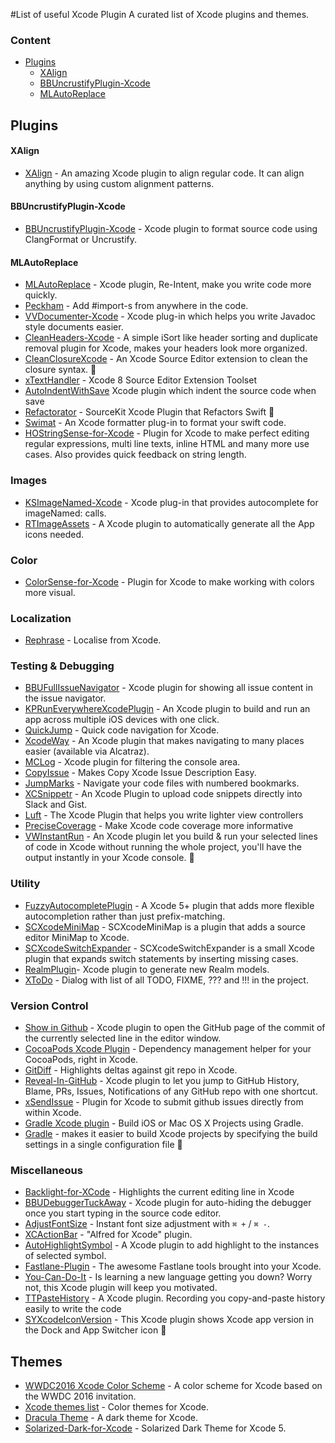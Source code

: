 #List of useful Xcode Plugin
A curated list of Xcode plugins and themes.


### Content

- [Plugins](#plugins)
	- [XAlign](#xalign)
	- [BBUncrustifyPlugin-Xcode](#bbuncrustifyplugin-xcode)
	- [MLAutoReplace](#mlautoreplace)

## Plugins

#### XAlign
* [XAlign](https://github.com/qfish/XAlign) - An amazing Xcode plugin to align regular code. It can align anything by using custom alignment patterns.

#### BBUncrustifyPlugin-Xcode
* [BBUncrustifyPlugin-Xcode](https://github.com/benoitsan/BBUncrustifyPlugin-Xcode) - Xcode plugin to format source code using ClangFormat or Uncrustify.

#### MLAutoReplace
* [MLAutoReplace](https://github.com/molon/MLAutoReplace) - Xcode plugin, Re-Intent, make you write code more quickly.
* [Peckham](https://github.com/markohlebar/Peckham) - Add #import-s from anywhere in the code.
* [VVDocumenter-Xcode](https://github.com/onevcat/VVDocumenter-Xcode) - Xcode plug-in which helps you write Javadoc style documents easier. 
* [CleanHeaders-Xcode](https://github.com/insanoid/CleanHeaders-Xcode) - A simple iSort like header sorting and duplicate removal plugin for Xcode, makes your headers look more organized.
* [CleanClosureXcode](https://github.com/BalestraPatrick/CleanClosureXcode) - An Xcode Source Editor extension to clean the closure syntax. :large_orange_diamond:
* [xTextHandler](https://github.com/cyanzhong/xTextHandler) - Xcode 8 Source Editor Extension Toolset
* [AutoIndentWithSave](https://github.com/ThilinaHewagama/AutoIndentWithSave) Xcode plugin which indent the source code when save
* [Refactorator](https://github.com/johnno1962/Refactorator) - SourceKit Xcode Plugin that Refactors Swift :large_orange_diamond:
* [Swimat](https://github.com/Jintin/Swimat) - An Xcode formatter plug-in to format your swift code.
* [HOStringSense-for-Xcode](https://github.com/holtwick/HOStringSense-for-Xcode) - Plugin for Xcode to make perfect editing regular expressions, multi line texts, inline HTML and many more use cases. Also provides quick feedback on string length.

### Images
* [KSImageNamed-Xcode](https://github.com/ksuther/KSImageNamed-Xcode) - Xcode plug-in that provides autocomplete for imageNamed: calls.
* [RTImageAssets](https://github.com/rickytan/RTImageAssets) - A Xcode plugin to automatically generate all the App icons needed.

### Color
* [ColorSense-for-Xcode](https://github.com/omz/ColorSense-for-Xcode) - Plugin for Xcode to make working with colors more visual.

### Localization 
* [Rephrase](https://www.rephrase.io) - Localise from Xcode. 

### Testing & Debugging
* [BBUFullIssueNavigator](https://github.com/neonichu/BBUFullIssueNavigator) - Xcode plugin for showing all issue content in the issue navigator. 
* [KPRunEverywhereXcodePlugin](https://github.com/kitschpatrol/KPRunEverywhereXcodePlugin) - An Xcode plugin to build and run an app across multiple iOS devices with one click. 
* [QuickJump](https://github.com/wiruzx/QuickJump) - Quick code navigation for Xcode.
* [XcodeWay](https://github.com/onmyway133/XcodeWay) - An Xcode plugin that makes navigating to many places easier (available via Alcatraz).
* [MCLog](https://github.com/yuhua-chen/MCLog) - Xcode plugin for filtering the console area.
* [CopyIssue](https://github.com/hanton/CopyIssue-Xcode-Plugin) - Makes Copy Xcode Issue Description Easy.
* [JumpMarks](https://github.com/merrickp/JumpMarks) - Navigate your code files with numbered bookmarks.
* [XCSnippetr](https://github.com/dzenbot/XCSnippetr) - An Xcode Plugin to upload code snippets directly into Slack and Gist.
* [Luft](https://github.com/k0nserv/luft) - The Xcode Plugin that helps you write lighter view controllers
* [PreciseCoverage](https://github.com/zats/PreciseCoverage) - Make Xcode code coverage more informative
* [VWInstantRun](https://github.com/wangshengjia/VWInstantRun) - An Xcode plugin let you build & run your selected lines of code in Xcode without running the whole project, you'll have the output instantly in your Xcode console. :large_orange_diamond:

### Utility 
* [FuzzyAutocompletePlugin](https://github.com/FuzzyAutocomplete/FuzzyAutocompletePlugin) - A Xcode 5+ plugin that adds more flexible autocompletion rather than just prefix-matching.
* [SCXcodeMiniMap](https://github.com/stefanceriu/SCXcodeMiniMap) - SCXcodeMiniMap is a plugin that adds a source editor MiniMap to Xcode.
* [SCXcodeSwitchExpander](https://github.com/stefanceriu/SCXcodeSwitchExpander) - SCXcodeSwitchExpander is a small Xcode plugin that expands switch statements by inserting missing cases. 
* [RealmPlugin](https://realm.io/docs/objc/0.81.0/#xcode-plugin)- Xcode plugin to generate new Realm models. 
* [XToDo](https://github.com/trawor/XToDo) - Dialog with list of all TODO, FIXME, ??? and !!! in the project. 

### Version Control
* [Show in Github](https://github.com/larsxschneider/ShowInGitHub) - Xcode plugin to open the GitHub page of the commit of the currently selected line in the editor window.
* [CocoaPods Xcode Plugin](https://github.com/kattrali/cocoapods-xcode-plugin) - Dependency management helper for your CocoaPods, right in Xcode.
* [GitDiff](https://github.com/johnno1962/GitDiff) - Highlights deltas against git repo in Xcode.
* [Reveal-In-GitHub](https://github.com/lzwjava/Reveal-In-Github) - Xcode plugin to let you jump to GitHub History, Blame, PRs, Issues, Notifications of any GitHub repo with one shortcut.
* [xSendIssue](https://github.com/hungri-yeti/xSendIssue) - Plugin for Xcode to submit github issues directly from within Xcode.
* [Gradle Xcode plugin](https://openbakery.org/gradle.html) - Build iOS or Mac OS X Projects using Gradle.
* [Gradle](https://github.com/openbakery/gradle-xcodePlugin) - makes it easier to build Xcode projects by specifying the build settings in a single configuration file :large_orange_diamond:

### Miscellaneous
* [Backlight-for-XCode](https://github.com/limejelly/Backlight-for-XCode) - Highlights the current editing line in Xcode
* [BBUDebuggerTuckAway](https://github.com/neonichu/BBUDebuggerTuckAway) - Xcode plugin for auto-hiding the debugger once you start typing in the source code editor. 
* [AdjustFontSize](https://github.com/zats/AdjustFontSize-Xcode-Plugin) - Instant font size adjustment with `⌘ +` / `⌘ -`. 
* [XCActionBar](https://github.com/pdcgomes/XCActionBar) - "Alfred for Xcode" plugin. 
* [AutoHighlightSymbol](https://github.com/chiahsien/AutoHighlightSymbol) - A Xcode plugin to add highlight to the instances of selected symbol.
* [Fastlane-Plugin](https://github.com/RishabhTayal/Fastlane-Plugin) - The awesome Fastlane tools brought into your Xcode.
* [You-Can-Do-It](https://github.com/orta/You-Can-Do-It) - Is learning a new language getting you down? Worry not, this Xcode plugin will keep you motivated.
* [TTPasteHistory](https://github.com/tutumagi/TTPasteHistory) - A Xcode plugin. Recording you copy-and-paste history easily to write the code
* [SYXcodeIconVersion](https://github.com/dvkch/SYXcodeIconVersion) - This Xcode plugin shows Xcode app version in the Dock and App Switcher icon :large_orange_diamond:


## Themes
* [WWDC2016 Xcode Color Scheme](https://github.com/cargath/WWDC2016-Xcode-Color-Scheme) - A color scheme for Xcode based on the WWDC 2016 invitation.
* [Xcode themes list](https://github.com/hdoria/xcode-themes) - Color themes for Xcode.
* [Dracula Theme](https://github.com/zenorocha/dracula-theme) - A dark theme for Xcode.
* [Solarized-Dark-for-Xcode](https://github.com/ArtSabintsev/Solarized-Dark-for-Xcode/) - Solarized Dark Theme for Xcode 5.
 